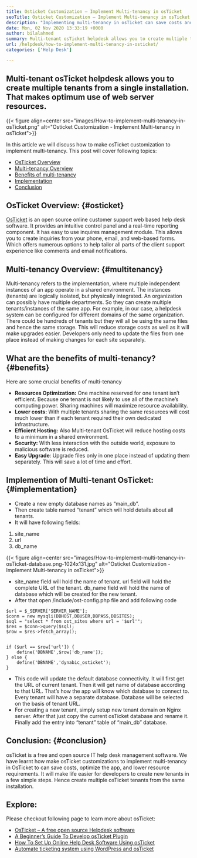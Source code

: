 ```yaml
---
title: Osticket Customization – Implement Multi-tenancy in osTicket
seoTitle: Osticket Customization – Implement Multi-tenancy in osTicket
description: "Implementing multi-tenancy in osTicket can save costs and resource utilization. In this article, we'll do osTicket customization to achieve multi-tenancy."
date: Mon, 02 Nov 2020 13:33:19 +0000
author: bilalahmed
summary: Multi-tenant osTicket helpdesk allows you to create multiple tenants from a single installation. That makes optimum use of web server resources.
url: /helpdesk/how-to-implement-multi-tenancy-in-osticket/
categories: ['Help Desk']

---
```

## Multi-tenant osTicket helpdesk allows you to create multiple tenants from a single installation. That makes optimum use of web server resources.

{{< figure align=center src="images/How-to-implement-multi-tenancy-in-osTicket.png" alt="Osticket Customization - Implement Multi-tenancy in osTicket">}}  

In this article we will discuss how to make osTicket customization to implement multi-tenancy. This post will cover following topics:

  * [OsTicket Overview][1]
  * [Multi-tenancy Overview][2]
  * [Benefits of multi-tenancy][3]
  * [Implementation][3]
  * [Conclusion][4]

## OsTicket Overview: {#osticket}

[OsTicket][5] is an open source online customer support web based help desk software. It provides an intuitive control panel and a real-time reporting component. It has easy to use inquires management module. This allows you to create inquiries from your phone, email, and web-based forms. Which offers numerous options to help tailor all parts of the client support experience like comments and email notifications. 

## Multi-tenancy Overview: {#multitenancy}

Multi-tenancy refers to the implementation, where multiple independent instances of an app operate in a shared environment. The instances (tenants) are logically isolated, but physically integrated. An organization can possibly have multiple departments. So they can create multiple tenants/instances of the same app. For example, in our case, a helpdesk system can be configured for different domains of the same organization. There could be hundreds of tenants but they will all be using the same files and hence the same storage. This will reduce storage costs as well as it will make upgrades easier. Developers only need to update the files from one place instead of making changes for each site separately.

## What are the benefits of multi-tenancy? {#benefits}

Here are some crucial benefits of multi-tenancy

  * **Resources Optimization:** One machine reserved for one tenant isn’t efficient. Because one tenant is not likely to use all of the machine’s computing power. Sharing machines will maximize resource availability.
  * **Lower costs:** With multiple tenants sharing the same resources will cost much lower than if each tenant required their own dedicated infrastructure.
  * **Efficient Hosting:** Also Multi-tenant OsTicket will reduce hosting costs to a minimum in a shared environment.
  * **Security:** With less interaction with the outside world, exposure to malicious software is reduced.
  * **Easy Upgrade**: Upgrade files only in one place instead of updating them separately. This will save a lot of time and effort.

## Implemention of Multi-tenant OsTicket: {#implementation}

  * Create a new empty database names as “main_db”.
  * Then create table named “tenant” which will hold details about all tenants.
  * It will have following fields:

  1. site_name
  2. url
  3. db_name

{{< figure align=center src="images/How-to-implement-multi-tenancy-in-osTicket-database.png-1024x131.jpg" alt="Osticket Customization - Implement Multi-tenancy in osTicket">}}  

  * site\_name field will hold the name of tenant. url field will hold the complete URL of the tenant. db\_name field will hold the name of database which will be created for the new tenant.
  * After that open /include/ost-config.php file and add following code


```
$url = $_SERVER['SERVER_NAME'];
$conn = new mysqli(DBHOST,DBUSER,DBPASS,DBSITES);
$sql = "select * from ost_sites where url = '$url'";
$res = $conn->query($sql);
$row = $res->fetch_array();


if ($url == $row['url']) {
	define('DBNAME',$row['db_name']);
} else {
	define('DBNAME','dynabic_osticket');
}

```


  * This code will update the default database connectivity. It will first get the URL of current tenant. Then it will get name of database according to that URL. That’s how the app will know which database to connect to. Every tenant will have a separate database. Database will be selected on the basis of tenant URL.
  * For creating a new tenant, simply setup new tenant domain on Nginx server. After that just copy the current osTicket database and rename it. Finally add the entry into “tenant” table of “main_db” database. 

## Conclusion: {#conclusion}

osTicket is a free and open source IT help desk management software. We have learnt how make osTicket customizations to implement multi-tenancy in OsTicket to can save costs, optimize the app, and lower resource requirements. It will make life easier for developers to create new tenants in a few simple steps. Hence create multiple osTicket tenants from the same installation.

## Explore:

Please checkout following page to learn more about osTicket: 

  * [OsTicket – A free open source Helpdesk software][5]
  * [A Beginner’s Guide To Develop osTicket Plugin][6]
  * [How To Set Up Online Help Desk Software Using osTicket][7]
  * [Automate ticketing system using WordPress and osTicket][8]

 [1]: #osticket
 [2]: #multitenancy
 [3]: #benefits
 [4]: #conclusion
 [5]: https://products.containerize.com/helpdesk/osticket
 [6]: https://blog.containerize.com/2021/01/01/a-beginner%e2%80%99s-guide-to-develop-osticket%e2%80%99s-plugin/
 [7]: https://blog.containerize.com/2020/12/25/how-to-set-up-help-desk-system-using-osticket/
 [8]: https://blog.containerize.com/2020/10/13/automate-ticketing-system-using-wordpress-and-osticket/